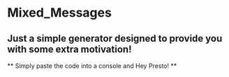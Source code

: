 # Mixed_Messages

## Just a simple generator designed to provide you with some extra motivation!

** Simply paste the code into a console and Hey Presto! **
